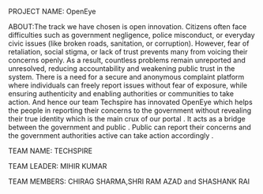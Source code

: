 PROJECT NAME: OpenEye 


ABOUT:The track we have chosen is open innovation. Citizens often face difficulties such as government negligence, police misconduct, or everyday civic issues (like broken roads, sanitation, or corruption). However, fear of retaliation, social stigma, or lack of trust prevents many from voicing their concerns openly. As a result, countless problems remain unreported and unresolved, reducing accountability and weakening public trust in the system.
There is a need for a secure and anonymous complaint platform where individuals can freely report issues without fear of exposure, while ensuring authenticity and enabling authorities or communities to take action. And hence our team Techspire has innovated OpenEye which helps the people in reporting their concerns to the government without revealing their true identity which is the main crux of our portal . It acts as a bridge between the government and public . Public can report their concerns and the government authorities active can take action accordingly .


TEAM NAME: TECHSPIRE


TEAM LEADER: MIHIR KUMAR


TEAM MEMBERS: CHIRAG SHARMA,SHRI RAM AZAD and SHASHANK RAI
